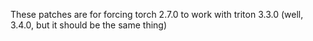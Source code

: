 These patches are for forcing torch 2.7.0 to work with triton 3.3.0 (well, 3.4.0, but it should be the same thing)
